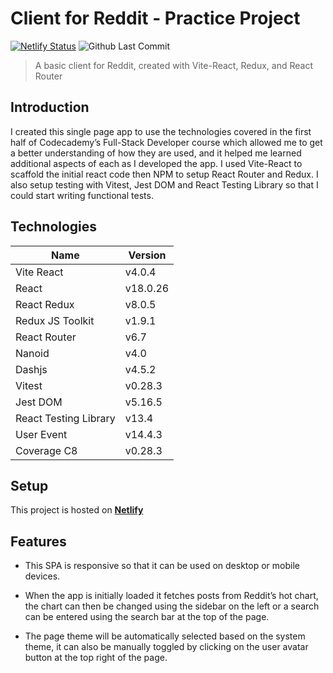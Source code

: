 Client for Reddit - Practice Project
===

[![Netlify Status](https://api.netlify.com/api/v1/badges/9091da31-d1f0-4be4-95cd-3b3e94341d1e/deploy-status)](https://app.netlify.com/sites/sae-reddit-client-project/deploys)
![Github Last Commit](https://img.shields.io/github/last-commit/ShayEllis/reddit-client)

> A basic client for Reddit, created with Vite-React, Redux, and React Router

## Introduction

I created this single page app to use the technologies covered in the first half of Codecademy’s Full-Stack Developer course which allowed me to get a better understanding of how they are used, and it helped me learned additional aspects of each as I developed the app. I used Vite-React to scaffold the initial react code then NPM to setup React Router and Redux. I also setup testing with Vitest, Jest DOM and React Testing Library so that I could start writing functional tests.

## Technologies

| Name                  | Version  |
| --------------------- | -------- |
| Vite React            | v4.0.4   |
| React                 | v18.0.26 |
| React Redux           | v8.0.5   |
| Redux JS Toolkit      | v1.9.1   |
| React Router          | v6.7     |
| Nanoid                | v4.0     |
| Dashjs                | v4.5.2   |
| Vitest                | v0.28.3  |
| Jest DOM              | v5.16.5  |
| React Testing Library | v13.4    |
| User Event            | v14.4.3  |
| Coverage C8           | v0.28.3  |

## Setup

This project is hosted on **[Netlify](https://sae-reddit-client-project.netlify.app "Client for Reddit")**

## Features

- This SPA is responsive so that it can be used on desktop or mobile devices.

- When the app is initially loaded it fetches posts from Reddit’s hot chart, the chart can then be changed using the sidebar on the left or a search can be entered using the search bar at the top of the page.

- The page theme will be automatically selected based on the system theme, it can also be manually toggled by clicking on the user avatar button at the top right of the page.
